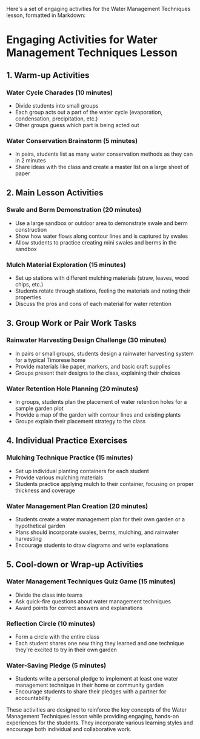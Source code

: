 Here's a set of engaging activities for the Water Management Techniques lesson, formatted in Markdown:

# Engaging Activities for Water Management Techniques Lesson

## 1. Warm-up Activities

### Water Cycle Charades (10 minutes)
- Divide students into small groups
- Each group acts out a part of the water cycle (evaporation, condensation, precipitation, etc.)
- Other groups guess which part is being acted out

### Water Conservation Brainstorm (5 minutes)
- In pairs, students list as many water conservation methods as they can in 2 minutes
- Share ideas with the class and create a master list on a large sheet of paper

## 2. Main Lesson Activities

### Swale and Berm Demonstration (20 minutes)
- Use a large sandbox or outdoor area to demonstrate swale and berm construction
- Show how water flows along contour lines and is captured by swales
- Allow students to practice creating mini swales and berms in the sandbox

### Mulch Material Exploration (15 minutes)
- Set up stations with different mulching materials (straw, leaves, wood chips, etc.)
- Students rotate through stations, feeling the materials and noting their properties
- Discuss the pros and cons of each material for water retention

## 3. Group Work or Pair Work Tasks

### Rainwater Harvesting Design Challenge (30 minutes)
- In pairs or small groups, students design a rainwater harvesting system for a typical Timorese home
- Provide materials like paper, markers, and basic craft supplies
- Groups present their designs to the class, explaining their choices

### Water Retention Hole Planning (20 minutes)
- In groups, students plan the placement of water retention holes for a sample garden plot
- Provide a map of the garden with contour lines and existing plants
- Groups explain their placement strategy to the class

## 4. Individual Practice Exercises

### Mulching Technique Practice (15 minutes)
- Set up individual planting containers for each student
- Provide various mulching materials
- Students practice applying mulch to their container, focusing on proper thickness and coverage

### Water Management Plan Creation (20 minutes)
- Students create a water management plan for their own garden or a hypothetical garden
- Plans should incorporate swales, berms, mulching, and rainwater harvesting
- Encourage students to draw diagrams and write explanations

## 5. Cool-down or Wrap-up Activities

### Water Management Techniques Quiz Game (15 minutes)
- Divide the class into teams
- Ask quick-fire questions about water management techniques
- Award points for correct answers and explanations

### Reflection Circle (10 minutes)
- Form a circle with the entire class
- Each student shares one new thing they learned and one technique they're excited to try in their own garden

### Water-Saving Pledge (5 minutes)
- Students write a personal pledge to implement at least one water management technique in their home or community garden
- Encourage students to share their pledges with a partner for accountability

These activities are designed to reinforce the key concepts of the Water Management Techniques lesson while providing engaging, hands-on experiences for the students. They incorporate various learning styles and encourage both individual and collaborative work.